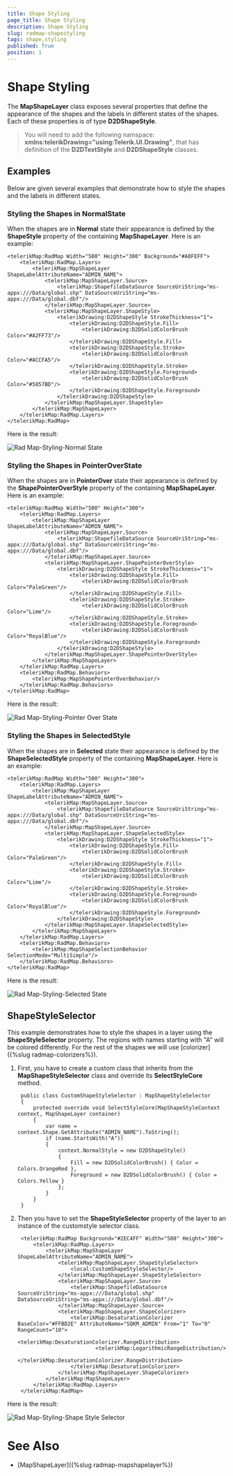 ```yaml
---
title: Shape Styling
page_title: Shape Styling
description: Shape Styling
slug: radmap-shapestyling
tags: shape,styling
published: True
position: 1
---
```


# Shape Styling

The **MapShapeLayer** class exposes several properties that define the appearance of the shapes and the labels in different states of the shapes. Each of these properties is of type **D2DShapeStyle**.

>You will need to add the following namspace: **xmlns:telerikDrawing="using:Telerik.UI.Drawing"**, that has definition of the **D2DTextStyle** and **D2DShapeStyle** classes.

## Examples

Below are given several examples that demonstrate how to style the shapes and the labels in different states.

### Styling the Shapes in NormalState

When the shapes are in **Normal** state their appearance is defined by the **ShapeStyle** property of the containing **MapShapeLayer**. Here is an example:

	<telerikMap:RadMap Width="500" Height="300" Background="#A8FEFF">
	    <telerikMap:RadMap.Layers>
	        <telerikMap:MapShapeLayer ShapeLabelAttributeName="ADMIN_NAME">
	            <telerikMap:MapShapeLayer.Source>
	                <telerikMap:ShapefileDataSource SourceUriString="ms-appx:///Data/global.shp" DataSourceUriString="ms-appx:///Data/global.dbf"/>
	            </telerikMap:MapShapeLayer.Source>
	            <telerikMap:MapShapeLayer.ShapeStyle>
	                <telerikDrawing:D2DShapeStyle StrokeThickness="1">
	                    <telerikDrawing:D2DShapeStyle.Fill>
	                        <telerikDrawing:D2DSolidColorBrush Color="#A2FF73"/>
	                    </telerikDrawing:D2DShapeStyle.Fill>
	                    <telerikDrawing:D2DShapeStyle.Stroke>
	                        <telerikDrawing:D2DSolidColorBrush Color="#ACCFA5"/>
	                    </telerikDrawing:D2DShapeStyle.Stroke>
	                    <telerikDrawing:D2DShapeStyle.Foreground>
	                        <telerikDrawing:D2DSolidColorBrush Color="#5857BD"/>
	                    </telerikDrawing:D2DShapeStyle.Foreground>
	                </telerikDrawing:D2DShapeStyle>
	            </telerikMap:MapShapeLayer.ShapeStyle>
	        </telerikMap:MapShapeLayer>
	    </telerikMap:RadMap.Layers>
	</telerikMap:RadMap>

Here is the result:

![Rad Map-Styling-Normal State](images/RadMap-Styling-NormalState.png)

### Styling the Shapes in PointerOverState

When the shapes are in **PointerOver** state their appearance is defined by the **ShapePointerOverStyle** property of the containing **MapShapeLayer**. Here is an example:

	<telerikMap:RadMap Width="500" Height="300">
	    <telerikMap:RadMap.Layers>
	        <telerikMap:MapShapeLayer ShapeLabelAttributeName="ADMIN_NAME">
	            <telerikMap:MapShapeLayer.Source>
	                <telerikMap:ShapefileDataSource SourceUriString="ms-appx:///Data/global.shp" DataSourceUriString="ms-appx:///Data/global.dbf"/>
	            </telerikMap:MapShapeLayer.Source>
	            <telerikMap:MapShapeLayer.ShapePointerOverStyle>
	                <telerikDrawing:D2DShapeStyle StrokeThickness="1">
	                    <telerikDrawing:D2DShapeStyle.Fill>
	                        <telerikDrawing:D2DSolidColorBrush Color="PaleGreen"/>
	                    </telerikDrawing:D2DShapeStyle.Fill>
	                    <telerikDrawing:D2DShapeStyle.Stroke>
	                        <telerikDrawing:D2DSolidColorBrush Color="Lime"/>
	                    </telerikDrawing:D2DShapeStyle.Stroke>
	                    <telerikDrawing:D2DShapeStyle.Foreground>
	                        <telerikDrawing:D2DSolidColorBrush Color="RoyalBlue"/>
	                    </telerikDrawing:D2DShapeStyle.Foreground>
	                </telerikDrawing:D2DShapeStyle>
	            </telerikMap:MapShapeLayer.ShapePointerOverStyle>
	        </telerikMap:MapShapeLayer>
	    </telerikMap:RadMap.Layers>
	    <telerikMap:RadMap.Behaviors>
	        <telerikMap:MapShapePointerOverBehavior/>
	    </telerikMap:RadMap.Behaviors>
	</telerikMap:RadMap>

Here is the result:

![Rad Map-Styling-Pointer Over State](images/RadMap-Styling-PointerOverState.png)

### Styling the Shapes in SelectedStyle

When the shapes are in **Selected** state their appearance is defined by the **ShapeSelectedStyle** property of the containing **MapShapeLayer**. Here is an example:

	<telerikMap:RadMap Width="500" Height="300">
	    <telerikMap:RadMap.Layers>
	        <telerikMap:MapShapeLayer ShapeLabelAttributeName="ADMIN_NAME">
	            <telerikMap:MapShapeLayer.Source>
	                <telerikMap:ShapefileDataSource SourceUriString="ms-appx:///Data/global.shp" DataSourceUriString="ms-appx:///Data/global.dbf"/>
	            </telerikMap:MapShapeLayer.Source>
	            <telerikMap:MapShapeLayer.ShapeSelectedStyle>
	                <telerikDrawing:D2DShapeStyle StrokeThickness="1">
	                    <telerikDrawing:D2DShapeStyle.Fill>
	                        <telerikDrawing:D2DSolidColorBrush Color="PaleGreen"/>
	                    </telerikDrawing:D2DShapeStyle.Fill>
	                    <telerikDrawing:D2DShapeStyle.Stroke>
	                        <telerikDrawing:D2DSolidColorBrush Color="Lime"/>
	                    </telerikDrawing:D2DShapeStyle.Stroke>
	                    <telerikDrawing:D2DShapeStyle.Foreground>
	                        <telerikDrawing:D2DSolidColorBrush Color="RoyalBlue"/>
	                    </telerikDrawing:D2DShapeStyle.Foreground>
	                </telerikDrawing:D2DShapeStyle>
	            </telerikMap:MapShapeLayer.ShapeSelectedStyle>
	        </telerikMap:MapShapeLayer>
	    </telerikMap:RadMap.Layers>
	    <telerikMap:RadMap.Behaviors>
	        <telerikMap:MapShapeSelectionBehavior SelectionMode="MultiSimple"/>
	    </telerikMap:RadMap.Behaviors>
	</telerikMap:RadMap>

Here is the result:

![Rad Map-Styling-Selected State](images/RadMap-Styling-SelectedState.png)

## ShapeStyleSelector

This example demonstrates how to style the shapes in a layer using the **ShapeStyleSelector** property. The regions with names starting with "A" will be colored differently. For the rest of the shapes we will use [colorizer]({%slug radmap-colorizers%}).


1. First, you have to create a custom class that inherits from the **MapShapeStyleSelector** class and override its **SelectStyleCore** method.

		public class CustomShapeStyleSelector : MapShapeStyleSelector
		{
		    protected override void SelectStyleCore(MapShapeStyleContext context, MapShapeLayer container)
		    {
		        var name = context.Shape.GetAttribute("ADMIN_NAME").ToString();
		        if (name.StartsWith("A"))
		        {
		            context.NormalStyle = new D2DShapeStyle()
		            {
		                Fill = new D2DSolidColorBrush() { Color = Colors.OrangeRed },
		                Foreground = new D2DSolidColorBrush() { Color = Colors.Yellow }
		            };
		        }
		    }
		}

1. Then you have to set the **ShapeStyleSelector** property of the layer to an instance of the customstyle selector class.

		<telerikMap:RadMap Background="#2EC4FF" Width="500" Height="300">
		    <telerikMap:RadMap.Layers>
		        <telerikMap:MapShapeLayer ShapeLabelAttributeName="ADMIN_NAME">
		            <telerikMap:MapShapeLayer.ShapeStyleSelector>
		                <local:CustomShapeStyleSelector/>
		            </telerikMap:MapShapeLayer.ShapeStyleSelector>
		            <telerikMap:MapShapeLayer.Source>
		                <telerikMap:ShapefileDataSource SourceUriString="ms-appx:///Data/global.shp" DataSourceUriString="ms-appx:///Data/global.dbf"/>
		            </telerikMap:MapShapeLayer.Source>
		            <telerikMap:MapShapeLayer.ShapeColorizer>
		                <telerikMap:DesaturationColorizer BaseColor="#FFBD2E" AttributeName="SQKM_ADMIN" From="1" To="0" RangeCount="10">
		                    <telerikMap:DesaturationColorizer.RangeDistribution>
		                        <telerikMap:LogarithmicRangeDistribution/>
		                    </telerikMap:DesaturationColorizer.RangeDistribution>
		                </telerikMap:DesaturationColorizer>
		            </telerikMap:MapShapeLayer.ShapeColorizer>
		        </telerikMap:MapShapeLayer>
		    </telerikMap:RadMap.Layers>
		</telerikMap:RadMap>

Here is the result:

![Rad Map-Styling-Shape Style Selector](images/RadMap-Styling-ShapeStyleSelector.png)

# See Also

 * [MapShapeLayer]({%slug radmap-mapshapelayer%})
